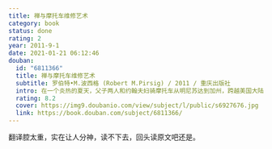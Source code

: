 ```yaml
---
title: 禅与摩托车维修艺术
category: book
status: done
rating: 2
year: 2011-9-1
date: 2021-01-21 06:12:46
douban:
  id: "6811366"
  title: 禅与摩托车维修艺术
  subtitle: 罗伯特•M.波西格 (Robert M.Pirsig) / 2011 / 重庆出版社
  intro: 在一个炎热的夏天，父子两人和约翰夫妇骑摩托车从明尼苏达到加州，跨越美国大陆，旅行的过程与一个青年斐德洛研修科学技术与西方经典，寻求自我的解脱，以及探寻生命的意义的过程相互穿插。一路上父亲以一场哲学肖陶扩的形式，将见到的自然景色，野外露营的经历，夜晚旅店的谈话，机车修护技术等等日常生活与西方从苏格拉底以来的理性哲学的深入浅出的阐述与评论相结合，进行了对形而上学传统的主客体二元论的反思，以及对科学与艺术，知识与价值，古典主义与浪漫主义，精神与物质，机械论与神秘主义，西方与东方等西方二分法划分下的事物间的关系的思考。并潜入自己的过去，探寻在现代文明下自己精神的分裂的起源，完成了一次自我心灵与人类文明的探索。
  rating: 8.2
  cover: https://img9.doubanio.com/view/subject/l/public/s6927676.jpg
  link: https://book.douban.com/subject/6811366/
---
```


翻译腔太重，实在让人分神，读不下去，回头读原文吧还是。